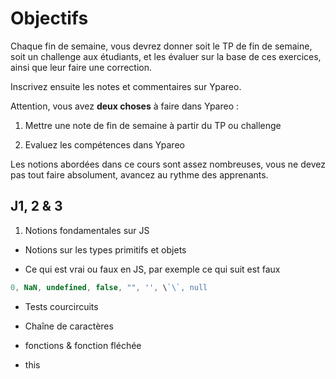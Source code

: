 # Objectifs

Chaque fin de semaine, vous devrez donner soit le TP de fin de semaine, soit un challenge aux étudiants, et les évaluer sur la base de ces exercices, ainsi que leur faire une correction.

Inscrivez ensuite les notes et commentaires sur Ypareo.

Attention, vous avez **deux choses** à faire dans Ypareo :

1. Mettre une note de fin de semaine à partir du TP ou challenge

2. Evaluez les compétences dans Ypareo 

Les notions abordées dans ce cours sont assez nombreuses, vous ne devez pas tout faire absolument, avancez au rythme des apprenants.

## J1, 2 & 3

1. Notions fondamentales sur JS

- Notions sur les types primitifs et objets

- Ce qui est vrai ou faux en JS, par exemple ce qui suit est faux

```js
0, NaN, undefined, false, "", '', \`\`, null
```

- Tests courcircuits

- Chaîne de caractères

- fonctions & fonction fléchée

- this